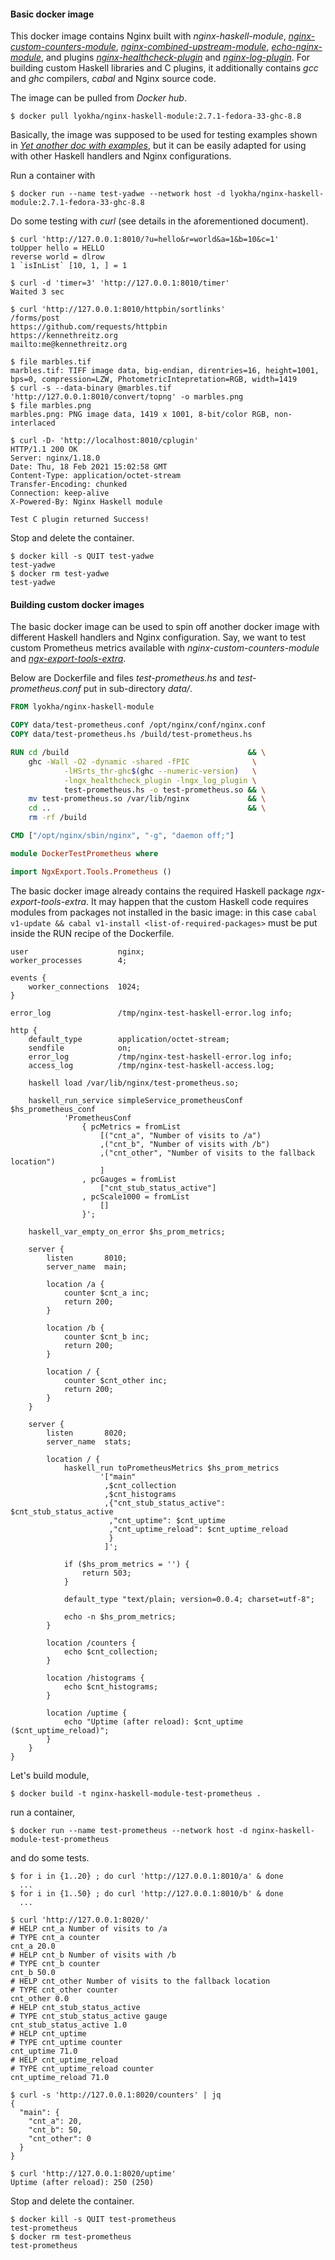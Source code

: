 #### Basic docker image

This docker image contains Nginx built with *nginx-haskell-module*,
[*nginx-custom-counters-module*](https://github.com/lyokha/nginx-custom-counters-module),
[*nginx-combined-upstream-module*](https://github.com/lyokha/nginx-combined-upstreams-module),
[*echo-nginx-module*](https://github.com/openresty/echo-nginx-module), and
plugins [*nginx-healthcheck-plugin*](https://github.com/lyokha/nginx-healthcheck-plugin)
and [*nginx-log-plugin*](https://github.com/lyokha/nginx-log-plugin). For
building custom Haskell libraries and C plugins, it additionally contains *gcc*
and *ghc* compilers, *cabal* and Nginx source code.

The image can be pulled from *Docker hub*.

```ShellSession
$ docker pull lyokha/nginx-haskell-module:2.7.1-fedora-33-ghc-8.8
```

Basically, the image was supposed to be used for testing examples shown in
[*Yet another doc with
examples*](https://nginx-haskell-module.readthedocs.io/en/latest/yet-another-doc-with-examples/nginx-haskell-module-yadwe.html), but it can be easily adapted for using with other Haskell handlers
and Nginx configurations.

Run a container with

```ShellSession
$ docker run --name test-yadwe --network host -d lyokha/nginx-haskell-module:2.7.1-fedora-33-ghc-8.8
```

Do some testing with *curl* (see details in the aforementioned document).

```ShellSession
$ curl 'http://127.0.0.1:8010/?u=hello&r=world&a=1&b=10&c=1'
toUpper hello = HELLO
reverse world = dlrow
1 `isInList` [10, 1, ] = 1
```

```ShellSession
$ curl -d 'timer=3' 'http://127.0.0.1:8010/timer'
Waited 3 sec
```

```ShellSession
$ curl 'http://127.0.0.1:8010/httpbin/sortlinks'
/forms/post
https://github.com/requests/httpbin
https://kennethreitz.org
mailto:me@kennethreitz.org
```

```ShellSession
$ file marbles.tif
marbles.tif: TIFF image data, big-endian, direntries=16, height=1001, bps=0, compression=LZW, PhotometricIntepretation=RGB, width=1419
$ curl -s --data-binary @marbles.tif 'http://127.0.0.1:8010/convert/topng' -o marbles.png
$ file marbles.png
marbles.png: PNG image data, 1419 x 1001, 8-bit/color RGB, non-interlaced
```

```ShellSession
$ curl -D- 'http://localhost:8010/cplugin'
HTTP/1.1 200 OK
Server: nginx/1.18.0
Date: Thu, 18 Feb 2021 15:02:58 GMT
Content-Type: application/octet-stream
Transfer-Encoding: chunked
Connection: keep-alive
X-Powered-By: Nginx Haskell module

Test C plugin returned Success!
```

Stop and delete the container.

```ShellSession
$ docker kill -s QUIT test-yadwe
test-yadwe
$ docker rm test-yadwe
test-yadwe
```

#### Building custom docker images

The basic docker image can be used to spin off another docker image with
different Haskell handlers and Nginx configuration. Say, we want to test custom
Prometheus metrics available with *nginx-custom-counters-module* and
[*ngx-export-tools-extra*](https://github.com/lyokha/ngx-export-tools-extra).

Below are Dockerfile and files *test-prometheus.hs* and *test-prometheus.conf*
put in sub-directory *data/*.

```Dockerfile
FROM lyokha/nginx-haskell-module

COPY data/test-prometheus.conf /opt/nginx/conf/nginx.conf
COPY data/test-prometheus.hs /build/test-prometheus.hs

RUN cd /build                                        && \
    ghc -Wall -O2 -dynamic -shared -fPIC              \
            -lHSrts_thr-ghc$(ghc --numeric-version)   \
            -lngx_healthcheck_plugin -lngx_log_plugin \
            test-prometheus.hs -o test-prometheus.so && \
    mv test-prometheus.so /var/lib/nginx             && \
    cd ..                                            && \
    rm -rf /build

CMD ["/opt/nginx/sbin/nginx", "-g", "daemon off;"]
```

```haskell
module DockerTestPrometheus where

import NgxExport.Tools.Prometheus ()
```

The basic docker image already contains the required Haskell package
*ngx-export-tools-extra*. It may happen that the custom Haskell code requires
modules from packages not installed in the basic image: in this case `cabal
v1-update && cabal v1-install <list-of-required-packages>` must be put inside
the RUN recipe of the Dockerfile.

```nginx
user                    nginx;
worker_processes        4;

events {
    worker_connections  1024;
}

error_log               /tmp/nginx-test-haskell-error.log info;

http {
    default_type        application/octet-stream;
    sendfile            on;
    error_log           /tmp/nginx-test-haskell-error.log info;
    access_log          /tmp/nginx-test-haskell-access.log;

    haskell load /var/lib/nginx/test-prometheus.so;

    haskell_run_service simpleService_prometheusConf $hs_prometheus_conf
            'PrometheusConf
                { pcMetrics = fromList
                    [("cnt_a", "Number of visits to /a")
                    ,("cnt_b", "Number of visits with /b")
                    ,("cnt_other", "Number of visits to the fallback location")
                    ]
                , pcGauges = fromList
                    ["cnt_stub_status_active"]
                , pcScale1000 = fromList
                    []
                }';

    haskell_var_empty_on_error $hs_prom_metrics;

    server {
        listen       8010;
        server_name  main;

        location /a {
            counter $cnt_a inc;
            return 200;
        }

        location /b {
            counter $cnt_b inc;
            return 200;
        }

        location / {
            counter $cnt_other inc;
            return 200;
        }
    }

    server {
        listen       8020;
        server_name  stats;

        location / {
            haskell_run toPrometheusMetrics $hs_prom_metrics
                    '["main"
                     ,$cnt_collection
                     ,$cnt_histograms
                     ,{"cnt_stub_status_active": $cnt_stub_status_active
                      ,"cnt_uptime": $cnt_uptime
                      ,"cnt_uptime_reload": $cnt_uptime_reload
                      }
                     ]';

            if ($hs_prom_metrics = '') {
                return 503;
            }

            default_type "text/plain; version=0.0.4; charset=utf-8";

            echo -n $hs_prom_metrics;
        }

        location /counters {
            echo $cnt_collection;
        }

        location /histograms {
            echo $cnt_histograms;
        }

        location /uptime {
            echo "Uptime (after reload): $cnt_uptime ($cnt_uptime_reload)";
        }
    }
}
```

Let's build module,

```ShellSession
$ docker build -t nginx-haskell-module-test-prometheus .
```

run a container,

```ShellSession
$ docker run --name test-prometheus --network host -d nginx-haskell-module-test-prometheus
```

and do some tests.

```ShellSession
$ for i in {1..20} ; do curl 'http://127.0.0.1:8010/a' & done
  ...
$ for i in {1..50} ; do curl 'http://127.0.0.1:8010/b' & done
  ...
```

```ShellSession
$ curl 'http://127.0.0.1:8020/'
# HELP cnt_a Number of visits to /a
# TYPE cnt_a counter
cnt_a 20.0
# HELP cnt_b Number of visits with /b
# TYPE cnt_b counter
cnt_b 50.0
# HELP cnt_other Number of visits to the fallback location
# TYPE cnt_other counter
cnt_other 0.0
# HELP cnt_stub_status_active
# TYPE cnt_stub_status_active gauge
cnt_stub_status_active 1.0
# HELP cnt_uptime
# TYPE cnt_uptime counter
cnt_uptime 71.0
# HELP cnt_uptime_reload
# TYPE cnt_uptime_reload counter
cnt_uptime_reload 71.0
```

```ShellSession
$ curl -s 'http://127.0.0.1:8020/counters' | jq
{
  "main": {
    "cnt_a": 20,
    "cnt_b": 50,
    "cnt_other": 0
  }
}
```

```ShellSession
$ curl 'http://127.0.0.1:8020/uptime'
Uptime (after reload): 250 (250)
```

Stop and delete the container.

```ShellSession
$ docker kill -s QUIT test-prometheus
test-prometheus
$ docker rm test-prometheus
test-prometheus
```


